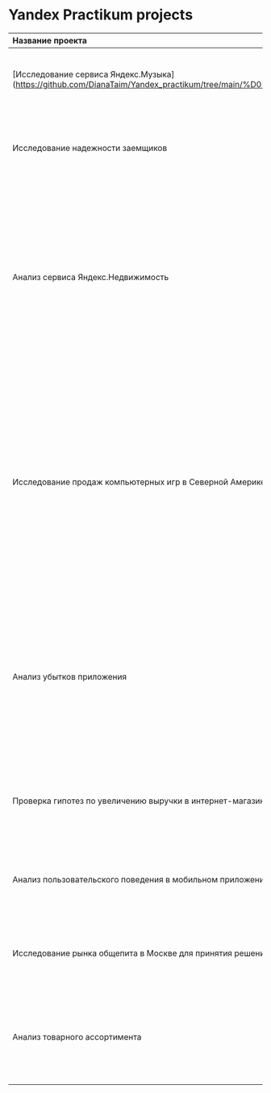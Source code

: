 # Yandex Practikum projects

Название проекта			|			Описание проекта | Инструменты | Выводы
:---------------------------------------|:------------------------------:|:------------------------------:|:------------------------------:|
[Исследование сервиса Яндекс.Музыка] (https://github.com/DianaTaim/Yandex_practikum/tree/main/%D0%98%D1%81%D1%81%D0%BB%D0%B5%D0%B4%D0%BE%D0%B2%D0%B0%D0%BD%D0%B8%D0%B5%20%D1%81%D0%B5%D1%80%D0%B2%D0%B8%D1%81%D0%B0%20%D0%AF%D0%BD%D0%B4%D0%B5%D0%BA%D1%81.%D0%9C%D1%83%D0%B7%D1%8B%D0%BA%D0%B0)| Исследование предпочтений и поведения пользователей Москвы и Санкт-Петербурга  |Python, Pandas | Выполнена преобработка данных, проведены исследования в части предпочтений пользователя
Исследование надежности заемщиков | Исследование платежеспособности клиентов, влияния семейного положения  и кол-ва детей на возврат кредита | Предобработка данных, Python, Pandas | Выполнена предобработка данных, исследованы зависимости между целью, доходом и возвратом кредита
Анализ сервиса Яндекс.Недвижимость |Проанализированы факторы влияния на рыночную стоимость квартир в Санкт-Петербурге |Python, Pandas, Matplotlib, предобработка данных, исследовательский анализ |На основе данных сервиса Яндекс.Недвижимость определена рыночная стоимость объектов недвижимости разного типа, типичные параметры квартир, в зависимости от удаленности от центра. Проведена предобработка данных. Добавлены новые данные. Построены гистограммы, диаграммы рассеяния | 
Исследование продаж компьютерных игр в Северной Америке, Европе и Японии | Выявление закономерности, определяющие успешность игр | Python, Pandas, Matplotlib, Numpy, предобработка данных, исследовательский анализ, проверка статистической значимости  | Выявлены параметры, определяющие успешность игры в разных регионах мира. Проведена предобработка данных, анализ. Выбран актуальный период для анализа. Составлены портреты пользователей каждого региона. Проверены гипотезы: средние пользовательские рейтинги платформ Xbox One и PC одинаковые; средние пользовательские рейтинги жанров Action и Sports разные. 
Анализ убытков приложения | Разбор убытков приложения для увеличения выручки | Python, Pandas, Matplotlib, когортный анализ, юнит-экономика, seaborn | Проведен анализ данных от ProcrastinatePRO+. Рассчитаны различные метрики, использован когортный анализ: LTV, CAC, Retention rate, DAU, WAU, MAU и т.д. Использованы уже написанные ранее функции расчёта метрик. Сделаны правильные выводы по полученным данным.
Проверка гипотез по увеличению выручки в интернет-магазине  | Анализ данных интернет магазина с целью увеличения выручки  | Python, Pandas, Matplotlib, предобработка данных, исследовательский анализ, seaborn, A/B тестирование, Проверка статистической значимости | Расчитаны различные метрики, проведен когортный анализ
Анализ пользовательского поведения в мобильном приложении | Анализ воронки продаж, оценка результатов тестирования | Python, Pandas, Matplotlib, Seaborn, Plotly, визуализация данных, событийная аналитика, проверка статистической значимости | Проанализирован путь пользователей до покупки и результатов А/В тестирования
Исследование рынка общепита в Москве для принятия решения об открытии заведения  | Исследование рынка общественного питания на основе открытых данных, подготовка презентации | Python, Pandas, Ploty, визуализация данных | Проведено исследование рынка заведений Москвы, визуализированы данные, даны рекомендации по открытию ресторана
Анализ товарного ассортимента | Анализ товарного ассортимента магазина с целью определения ходовых товаров и вывода непопулярных товаров из ассортимента |А/В/С тестирование, Python, Pandas, Matplotlib,предобработка данных, исследовательский анализ, seaborn | Проанализирован товарный ассортимент, проведен A/B/C анализ, даны рекомендации по выводу товаров из ассортимента
